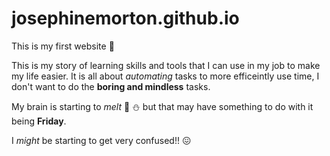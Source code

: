 # josephinemorton.github.io

This is my first website :tada:

This is my story of learning skills and tools that I can use in my job to make my life easier. It is all about *automating* tasks to more efficeintly use time, I don't want to do the **boring and mindless** tasks.

My brain is starting to *melt* :icecream: :snowman: but that may have something to do with it being **Friday**.

I *might* be starting to get very confused!! :confounded:


